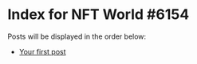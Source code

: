 # Index for NFT World #6154
Posts will be displayed in the order below:

- [Your first post](./001-first.md)

